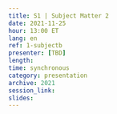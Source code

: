```yaml
---
title: S1 | Subject Matter 2
date: 2021-11-25
hour: 13:00 ET
lang: en
ref: 1-subjectb
presenter: [TBD]
length:
time: synchronous
category: presentation
archive: 2021
session_link:
slides:
---
```


